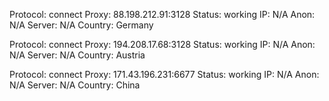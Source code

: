 Protocol: connect
Proxy: 88.198.212.91:3128
Status: working
IP: N/A
Anon: N/A
Server: N/A
Country: Germany

Protocol: connect
Proxy: 194.208.17.68:3128
Status: working
IP: N/A
Anon: N/A
Server: N/A
Country: Austria

Protocol: connect
Proxy: 171.43.196.231:6677
Status: working
IP: N/A
Anon: N/A
Server: N/A
Country: China

